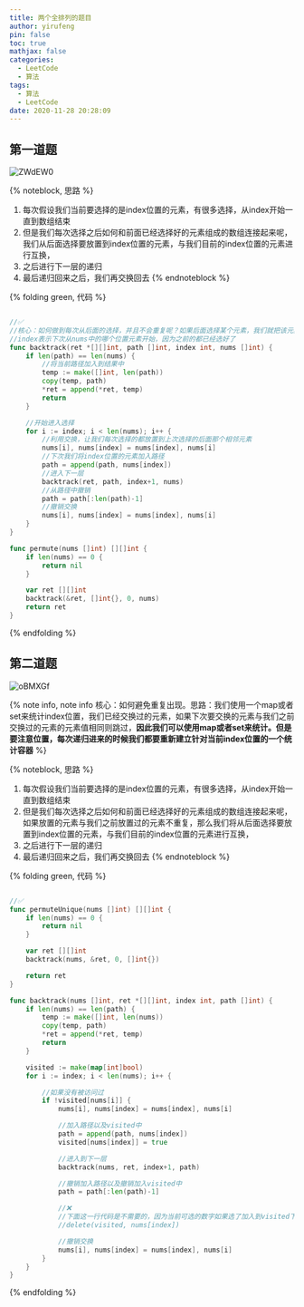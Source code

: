 ```yaml
---
title: 两个全排列的题目
author: yirufeng
pin: false
toc: true
mathjax: false
categories: 
  - LeetCode
  - 算法
tags:
  - 算法
  - LeetCode
date: 2020-11-28 20:28:09
---
```



## 第一道题

![ZWdEW0](https://cdn.jsdelivr.net/gh/sivanWu0222/ImageHosting@master/uPic/ZWdEW0.png)

<!-- more -->


{% noteblock, 思路 %}
1. 每次假设我们当前要选择的是index位置的元素，有很多选择，从index开始一直到数组结束
2. 但是我们每次选择之后如何和前面已经选择好的元素组成的数组连接起来呢，我们从后面选择要放置到index位置的元素，与我们目前的index位置的元素进行互换，
3. 之后进行下一层的递归
4. 最后递归回来之后，我们再交换回去
{% endnoteblock %}

{% folding green, 代码 %}
```go

//✅
//核心：如何做到每次从后面的选择，并且不会重复呢？如果后面选择某个元素，我们就把该元素交换到我们已经选择完的下一个元素
//index表示下次从nums中的哪个位置元素开始，因为之前的都已经选好了
func backtrack(ret *[][]int, path []int, index int, nums []int) {
	if len(path) == len(nums) {
		//将当前路径加入到结果中
		temp := make([]int, len(path))
		copy(temp, path)
		*ret = append(*ret, temp)
		return
	}

	//开始进入选择
	for i := index; i < len(nums); i++ {
		//利用交换，让我们每次选择的都放置到上次选择的后面那个相邻元素
		nums[i], nums[index] = nums[index], nums[i]
		//下次我们将index位置的元素加入路径
		path = append(path, nums[index])
		//进入下一层
		backtrack(ret, path, index+1, nums)
		//从路径中撤销
		path = path[:len(path)-1]
		//撤销交换
		nums[i], nums[index] = nums[index], nums[i]
	}
}

func permute(nums []int) [][]int {
	if len(nums) == 0 {
		return nil
	}

	var ret [][]int
	backtrack(&ret, []int{}, 0, nums)
	return ret
}
```
{% endfolding %}



## 第二道题
![oBMXGf](https://cdn.jsdelivr.net/gh/sivanWu0222/ImageHosting@master/uPic/oBMXGf.png)

{% note info, note info 核心：如何避免重复出现。思路：我们使用一个map或者set来统计index位置，我们已经交换过的元素，如果下次要交换的元素与我们之前交换过的元素的元素值相同则跳过，**因此我们可以使用map或者set来统计。但是要注意位置，每次递归进来的时候我们都要重新建立针对当前index位置的一个统计容器** %}

{% noteblock, 思路 %}
1. 每次假设我们当前要选择的是index位置的元素，有很多选择，从index开始一直到数组结束
2. 但是我们每次选择之后如何和前面已经选择好的元素组成的数组连接起来呢，如果放置的元素与我们之前放置过的元素不重复，那么我们将从后面选择要放置到index位置的元素，与我们目前的index位置的元素进行互换，
3. 之后进行下一层的递归
4. 最后递归回来之后，我们再交换回去
{% endnoteblock %}

{% folding green, 代码 %}
```go

//✅
func permuteUnique(nums []int) [][]int {
	if len(nums) == 0 {
		return nil
	}

	var ret [][]int
	backtrack(nums, &ret, 0, []int{})

	return ret
}

func backtrack(nums []int, ret *[][]int, index int, path []int) {
	if len(nums) == len(path) {
		temp := make([]int, len(nums))
		copy(temp, path)
		*ret = append(*ret, temp)
		return
	}

	visited := make(map[int]bool)
	for i := index; i < len(nums); i++ {

		//如果没有被访问过
		if !visited[nums[i]] {
			nums[i], nums[index] = nums[index], nums[i]

			//加入路径以及visited中
			path = append(path, nums[index])
			visited[nums[index]] = true

			//进入到下一层
			backtrack(nums, ret, index+1, path)

			//撤销加入路径以及撤销加入visited中
			path = path[:len(path)-1]

			//❌
			//下面这一行代码是不需要的，因为当前可选的数字如果选了加入到visited下次我们就不可以再选了，所以不可以再撤销了
			//delete(visited, nums[index])

			//撤销交换
			nums[i], nums[index] = nums[index], nums[i]
		}
	}
}

```
{% endfolding %}